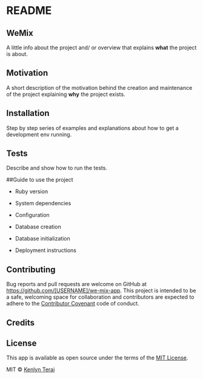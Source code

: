 # README

## WeMix
A little info about the project and/ or overview that explains **what** the project is about.

## Motivation
A short description of the motivation behind the creation and maintenance of the project explaining **why** the project exists.

## Installation
Step by step series of examples and explanations about how to get a development env running.

## Tests
Describe and show how to run the tests.

##Guide to use the project

* Ruby version

* System dependencies

* Configuration

* Database creation

* Database initialization

* Deployment instructions

## Contributing
Bug reports and pull requests are welcome on GitHub at https://github.com/[USERNAME]/we-mix-app. This project is intended to be a safe, welcoming space for collaboration and contributors are expected to adhere to the [Contributor Covenant](http://contributor-covenant.org) code of conduct.

## Credits

## License
This app is available as open source under the terms of the [MIT License](http://opensource.org/licenses/MIT).

MIT © [Kenlyn Terai](2019)
